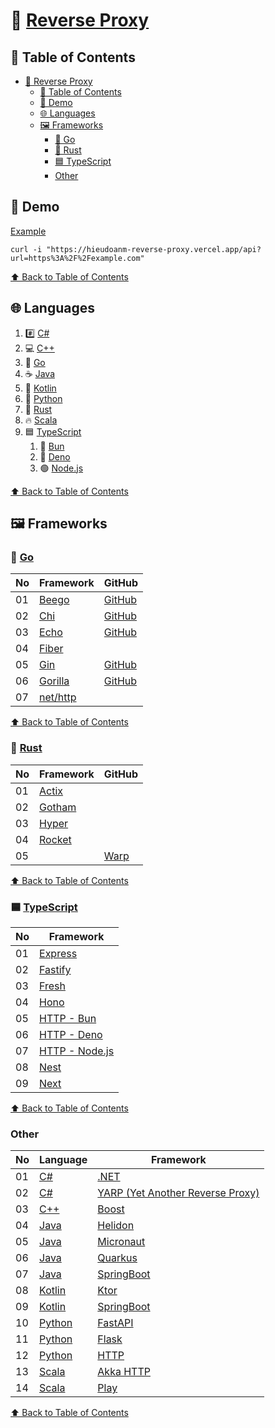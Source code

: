 # 🔀 [Reverse Proxy](https://hieudoanm-reverse-proxy.vercel.app)

## 📑 Table of Contents

- [🔀 Reverse Proxy](#-reverse-proxy)
  - [📑 Table of Contents](#-table-of-contents)
  - [🚀 Demo](#-demo)
  - [🌐 Languages](#-languages)
  - [🖼️ Frameworks](#️-frameworks)
    - [🐹 Go](#-go)
    - [🦀 Rust](#-rust)
    - [🟦 TypeScript](#-typescript)
    - [Other](#other)

## 🚀 Demo

[Example](https://hieudoanm-reverse-proxy.vercel.app/api?url=https%3A%2F%2Fexample.com)

```shell
curl -i "https://hieudoanm-reverse-proxy.vercel.app/api?url=https%3A%2F%2Fexample.com"
```

[⬆️ Back to Table of Contents](#-table-of-contents)

## 🌐 Languages

1. #️⃣ [C#][csharp]
2. 💻 [C++][cplusplus]
3. 🐹 [Go][go]
4. ☕ [Java][java]
5. 🧵 [Kotlin][kotlin]
6. 🐍 [Python][python]
7. 🦀 [Rust][rust]
8. 🔥 [Scala][scala]
9. 🟦 [TypeScript][typescript]
   1. 🥟 [Bun](https://bun.sh/)
   2. 🦕 [Deno](https://deno.com)
   3. 🟢 [Node.js](https://nodejs.org/en)

[⬆️ Back to Table of Contents](#-table-of-contents)

## 🖼️ Frameworks

### 🐹 [Go][go]

| No  | Framework                                  | GitHub                                     |
| --- | ------------------------------------------ | ------------------------------------------ |
| 01  | [Beego](https://beego.vip/)                | [GitHub](https://github.com/beego/beego)   |
| 02  | [Chi](https://go-chi.io/)                  | [GitHub](https://github.com/go-chi/chi)    |
| 03  | [Echo](https://echo.labstack.com/)         | [GitHub](https://github.com/labstack/echo) |
| 04  | [Fiber](https://gofiber.io/)               |                                            |
| 05  | [Gin](https://gin-gonic.com/)              | [GitHub](https://github.com/gin-gonic/gin) |
| 06  | [Gorilla](https://www.gorillatoolkit.org/) | [GitHub](https://github.com/gorilla/mux)   |
| 07  | [net/http](https://pkg.go.dev/net/http)    |                                            |

[⬆️ Back to Table of Contents](#-table-of-contents)

### 🦀 [Rust][rust]

| No  | Framework        | GitHub       |
| --- | ---------------- | ------------ |
| 01  | [Actix][actix]   |              |
| 02  | [Gotham][gotham] |              |
| 03  | [Hyper][hyper]   |              |
| 04  | [Rocket][rocket] |              |
| 05  |                  | [Warp][warp] |

[actix]: https://actix.rs/
[gotham]: https://gotham.rs/
[hyper]: https://hyper.rs/
[rocket]: https://rocket.rs/
[warp]: https://github.com/seanmonstar/warp

[⬆️ Back to Table of Contents](#-table-of-contents)

### 🟦 [TypeScript][typescript]

| No  | Framework                   |
| --- | --------------------------- |
| 01  | [Express][express]          |
| 02  | [Fastify][fastify]          |
| 03  | [Fresh][fresh]              |
| 04  | [Hono][hono]                |
| 05  | [HTTP - Bun][http-bun]      |
| 06  | [HTTP - Deno][http-deno]    |
| 07  | [HTTP - Node.js][http-node] |
| 08  | [Nest][nest]                |
| 09  | [Next][next]                |

[express]: https://expressjs.com/
[fastify]: https://www.fastify.io/
[fresh]: https://fresh.deno.dev/
[hono]: https://hono.dev/
[http-bun]: https://bun.sh/docs/api/http
[http-deno]: https://deno.land/std/http
[http-node]: https://nodejs.org/api/http.html
[nest]: https://nestjs.com
[next]: https://nextjs.org

[⬆️ Back to Table of Contents](#-table-of-contents)

### Other

| No  | Language         | Framework                                   |
| --- | ---------------- | ------------------------------------------- |
| 01  | [C#][csharp]     | [.NET][dotnet]                              |
| 02  | [C#][csharp]     | [YARP (Yet Another Reverse Proxy)][yarp]    |
| 03  | [C++][cplusplus] | [Boost][boost]                              |
| 04  | [Java][java]     | [Helidon](https://helidon.io/)              |
| 05  | [Java][java]     | [Micronaut][micronaut]                      |
| 06  | [Java][java]     | [Quarkus][quarkus]                          |
| 07  | [Java][java]     | [SpringBoot][spring-boot]                   |
| 08  | [Kotlin][kotlin] | [Ktor](https://ktor.io/)                    |
| 09  | [Kotlin][kotlin] | [SpringBoot][spring-boot]                   |
| 10  | [Python][python] | [FastAPI](https://fastapi.tiangolo.com/)    |
| 11  | [Python][python] | [Flask](https://flask.palletsprojects.com/) |
| 12  | [Python][python] | [HTTP][python-http]                         |
| 13  | [Scala][scala]   | [Akka HTTP][akka-http]                      |
| 14  | [Scala][scala]   | [Play](https://www.playframework.com/)      |

[⬆️ Back to Table of Contents](#-table-of-contents)

[akka-http]: https://doc.akka.io/libraries/akka-http/current/index.html
[boost]: https://www.boost.org/doc/libs/release/doc/html/boost_asio.html
[cplusplus]: https://cplusplus.com/
[csharp]: https://dotnet.microsoft.com/en-us/languages/csharp
[dotnet]: https://dotnet.microsoft.com/en-us/
[go]: https://go.dev/
[java]: https://www.java.com/en/
[kotlin]: https://kotlinlang.org/
[micronaut]: https://micronaut.io/
[python]: https://www.python.org/
[python-http]: https://docs.python.org/3/library/http.server.html
[quarkus]: https://quarkus.io/
[rust]: https://www.rust-lang.org/
[scala]: https://www.scala-lang.org/
[spring-boot]: https://spring.io/projects/spring-boot
[typescript]: https://www.typescriptlang.org/
[yarp]: https://dotnet.github.io/yarp/

